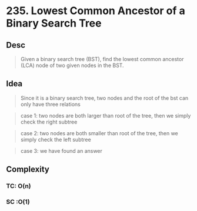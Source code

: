 # 235. Lowest Common Ancestor of a Binary Search Tree

## Desc

> Given a binary search tree (BST), find the lowest common ancestor (LCA) node of two given nodes in the BST.

## Idea

> Since it is a binary search tree, two nodes and the root of the bst can only have three relations

> case 1: two nodes are both larger than root of the tree, then we simply check the right subtree

> case 2: two nodes are both smaller than root of the tree, then we simply check the left subtree

> case 3: we have found an answer

## Complexity

### TC: O(n)

### SC :O(1)